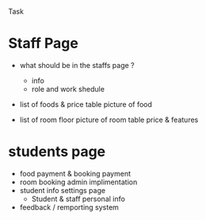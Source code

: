 Task 

# Staff Page
- what should be in the staffs page ?
	- info 
	- role and work shedule 

- list of 
	foods & price table
	picture of food
- list of room floor 
	picture of room table
	price & features

# students page
- food payment & booking payment
- room booking admin implimentation
- student info settings page
	- Student & staff personal info
- feedback / remporting system